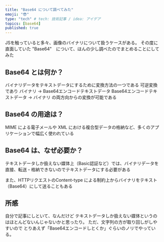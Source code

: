 ```yaml
---
title: "Base64 について調べてみた"
emoji: "😎"
type: "tech" # tech: 技術記事 / idea: アイデア
topics: [base64]
published: true
---
```

JSを触っていると多々、画像のバイナリについて扱うケースがある。
その度に直面していた "Base64"　について、ほんの少し調べたのでまとめることにしてみた

## Base64 とは何か？
バイナリデータをテキストデータにするために変換方法の一つである
可逆変換であり
バイナリ → Base64エンコードテキストデータ
Base64エンコードテキストデータ → バイナリ
の両方向からの変換が可能である


## Base64 の用途は？
MIME による電子メールや XML における複合型データの格納など、多くのアプリケーションで幅広く使われている

## Base64 は、なぜ必要か？
テキストデータしか扱えない媒体上（Basic認証など）では、バイナリデータを直接、転送・格納できないのでテキストデータにする必要がある

また、HTTPリクエストのContent-type による制約上からバイナリをテキスト（Base64）にして送ることもある

## 所感
自分で記事にしといて、なんだけど
テキストデータしか扱えない媒体というのはほとんどないんじゃないかと思ったり。
ただ、文字列の方が取り回しがしやすいので
とりあえず「Base64エンコードしとくか」ぐらいのノリでやっている。